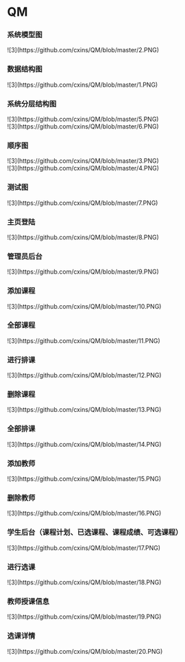 # QM
<h3>系统模型图</h3>
![3](https://github.com/cxins/QM/blob/master/2.PNG)</br>
<h3>数据结构图</h3>
![3](https://github.com/cxins/QM/blob/master/1.PNG)</br>
<h3>系统分层结构图</h3>
![3](https://github.com/cxins/QM/blob/master/5.PNG)</br>
![3](https://github.com/cxins/QM/blob/master/6.PNG)</br>
<h3>顺序图</h3>
![3](https://github.com/cxins/QM/blob/master/3.PNG)</br>
![3](https://github.com/cxins/QM/blob/master/4.PNG)</br>
<h3>测试图</h3>
![3](https://github.com/cxins/QM/blob/master/7.PNG)</br>
<h3>主页登陆</h3>
![3](https://github.com/cxins/QM/blob/master/8.PNG)</br>
<h3>管理员后台</h3>
![3](https://github.com/cxins/QM/blob/master/9.PNG)</br>
<h3>添加课程</h3>
![3](https://github.com/cxins/QM/blob/master/10.PNG)</br>
<h3>全部课程</h3>
![3](https://github.com/cxins/QM/blob/master/11.PNG)</br>
<h3>进行排课</h3>
![3](https://github.com/cxins/QM/blob/master/12.PNG)</br>
<h3>删除课程</h3>
![3](https://github.com/cxins/QM/blob/master/13.PNG)</br>
<h3>全部排课</h3>
![3](https://github.com/cxins/QM/blob/master/14.PNG)</br>
<h3>添加教师</h3>
![3](https://github.com/cxins/QM/blob/master/15.PNG)</br>
<h3>删除教师</h3>
![3](https://github.com/cxins/QM/blob/master/16.PNG)</br>
<h3>学生后台（课程计划、已选课程、课程成绩、可选课程）</h3>
![3](https://github.com/cxins/QM/blob/master/17.PNG)</br>
<h3>进行选课</h3>
![3](https://github.com/cxins/QM/blob/master/18.PNG)</br>
<h3>教师授课信息</h3>
![3](https://github.com/cxins/QM/blob/master/19.PNG)</br>
<h3>选课详情</h3>
![3](https://github.com/cxins/QM/blob/master/20.PNG)</br>



